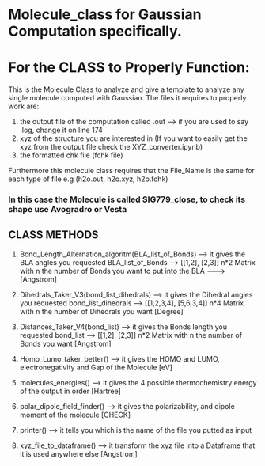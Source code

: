 # Molecule_class for Gaussian Computation specifically.

# For the CLASS to Properly Function:

This is the Molecule Class to analyze and give a template to analyze any single molecule computed with Gaussian. 
The files it requires to properly work are:
1. the output file of the computation called .out --> if you are used to say .log, change it on line 174
2. xyz of the structure you are interested in (If you want to easily get the xyz from the output file check the XYZ_converter.ipynb)
3. the formatted chk file (fchk file)

Furthermore this molecule class requires that the File_Name is the same for each type of file e.g (h2o.out, h2o.xyz, h2o.fchk) 

### In this case the Molecule is called SIG779_close, to check its shape use Avogradro or Vesta


## CLASS METHODS


1. Bond_Length_Alternation_algoritm(BLA_list_of_Bonds) --> it gives the BLA angles you requested
BLA_list_of_Bonds --> [[1,2], [2,3]] n*2 Matrix with n the number of Bonds you want to put into the BLA ---> [Angstrom]

2. Dihedrals_Taker_V3(bond_list_dihedrals) --> it gives the Dihedral angles you requested
bond_list_dihedrals --> [[1,2,3,4], [5,6,3,4]] n*4 Matrix with n the number of Dihedrals you want [Degree]


3. Distances_Taker_V4(bond_list) --> it gives the Bonds length you requested
bond_list --> [[1,2], [2,3]] n*2 Matrix with n the number of Bonds you want [Angstrom]

4. Homo_Lumo_taker_better() --> it gives the HOMO and LUMO, electronegativity and Gap of the Molecule [eV]

5. molecules_energies() --> it gives the 4 possible thermochemistry energy of the output in order [Hartree]

6. polar_dipole_field_finder() --> it gives the polarizability, and dipole moment of the molecule [CHECK]

7. printer() --> it tells you which is the name of the file you putted as input

8. xyz_file_to_dataframe() --> it transform the xyz file into a Dataframe that it is used anywhere else [Angstrom]
